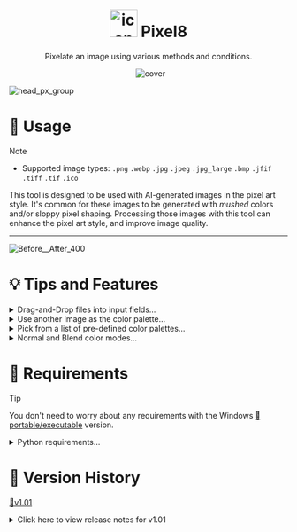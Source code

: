 
<h1 align="center">
  <img src="https://github.com/user-attachments/assets/24299630-81ff-4a10-a40e-f31cf25a447e" alt="icon" width="50">
  Pixel8
</h1>

<p align="center">Pixelate an image using various methods and conditions.</p>

<p align="center">
  <img src="https://github.com/user-attachments/assets/20d3bbad-047b-4017-b511-4d7adef5758b" alt="cover">
</p>


![head_px_group](https://github.com/user-attachments/assets/f159ed1a-10f7-403d-877c-d79126b2718e)



# 📝 Usage

> [!NOTE]
>  - Supported image types: `.png` `.webp` `.jpg` `.jpeg` `.jpg_large` `.bmp` `.jfif` `.tiff` `.tif` `.ico`

This tool is designed to be used with AI-generated images in the pixel art style. It's common for these images to be generated with *mushed* colors and/or sloppy pixel shaping. Processing those images with this tool can enhance the pixel art style, and improve image quality.


---

![Before__After_400](https://github.com/user-attachments/assets/58413593-61ce-424b-989b-257c862fd8c3)


# 💡 Tips and Features


<details>
  <summary>Drag-and-Drop files into input fields...</summary>
  
![Drag images to input fields](https://github.com/user-attachments/assets/14864cd6-f73e-4888-b779-c0460ad133ff)

</details>

<details>
  <summary>Use another image as the color palette...</summary>
  
![Use another image as the color palette](https://github.com/user-attachments/assets/7f55da6e-3620-44a1-88d9-850aa942ae93)

</details>

<details>
  <summary>Pick from a list of pre-defined color palettes...</summary>
  
![Pre-defined custom palettes](https://github.com/user-attachments/assets/40bfce46-d387-4ddc-b23e-7b78b709b347)

</details>

<details>
  <summary>Normal and Blend color modes...</summary>
  
![Normal and Blend color modes](https://github.com/user-attachments/assets/adf1504d-def0-400d-bde8-a6be065d9ca5)

</details>


# 🚩 Requirements

> [!TIP]
> You don't need to worry about any requirements with the Windows [💾portable/executable](https://github.com/Nenotriple/Pixel8/releases/tag/v1.00) version.

<details>
  <summary>Python requirements...</summary>
  
**Python 3.10+**

You will need `Pillow`, `NumPy`, `TkinterDnD2`, `scikit-learn`, and `matplotlib`:
- `pip install pillow numpy tkinterdnd2 scikit-learn matplotlib`

Or use the included `requirements.txt` when creating your virtual enviroment.

</details>


# 📜 Version History

[💾v1.01](https://github.com/Nenotriple/Pixel8/releases/tag/v1.01)

<details>
  <summary>Click here to view release notes for v1.01</summary>


  - New:
    - `Batch Mode`: Allows input/output entries to accept folder paths.
      - Processes all supported images in subfolders while maintaining folder structure.
    - Before and After preview images are now displayed. *(When not in Batch mode)*
      - The Before image also works as a drop target to set the input image path.
    - Right-click on the palette in the UI to quickly save the palette image with `Save As...`.
    - Additional palettes can be used by placing `.PNG` files in a `Palettes` folder in the app's parent directory.
        - Supports up to 256 colors per palette.
    - `Sharpen` Setting: Enhances image sharpness to improve pixel contrast and color.
      - Sharpen value range: From -100, to 100.
    - You can now choose between two color transfer modes: `Normal` and `Blend`.
      - `Normal` mode assigns each pixel to the nearest color in the palette. *(Previous behavior)*
      - `Blend` mode blends the two nearest colors based on their distance.
    - Added `Open` buttons to each input entry to quickly open the selected directory.


  - Fixed:
    - Fixed error when processing non-RGB format images. Alpha channels are now preserved.
    - Fixed issue where color palettes included colors not present in the input image.
    - Unsupported file types can no longer be drag-and-dropped into input fields.


  - Other changes:
    - Image processing is ~70% faster (Kmeans/Normal) due to improved pixel-color handling.
    - Setting `Image Downscale` to `0`, or `1`, now disables downscaling.
    - Palette images are now saved as 1x1 grids, expanding in width.
    - Palettes contain only unique colors, sorted by brightness.
      - Unfortunately, it's not easy to prevent very *similar* colors from being included.
    - Maximum number of colors changed from 999 to 256.
    - Supported image file types now include: `.jfif`, `.tiff`, `.tif`, and `.ico`.
    - All spinboxes can be adjusted with the mouse-wheel.
    - Tooltips now mostly appear when hovering the mouse over label text and not input widgets, reducing their annoyance.
    - Numerous small tweaks, fixes, and improvements in both logic and UI.
      - The app has been internally restructured and organized.
     

</details>

